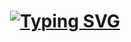 
<!--
**Genzi135/Genzi135** is a ✨ _special_ ✨ repository because its `README.md` (this file) appears on your GitHub profile.

Here are some ideas to get you started:

- 🔭 I’m currently working on ...
- 🌱 I’m currently learning ...
- 👯 I’m looking to collaborate on ...
- 🤔 I’m looking for help with ...
- 💬 Ask me about ...
- 📫 How to reach me: ...
- 😄 Pronouns: ...
- ⚡ Fun fact: ...
-->

<h1 align="center">
<a href="https://git.io/typing-svg"><img src="https://readme-typing-svg.herokuapp.com?font=Fira+Code&pause=1000&random=false&width=435&lines=Welcome+to+my+Github+%F0%9F%A5%B0;Hi%F0%9F%91%8B+my+name+is+Phu;You+can+call+me+Genzi%2C+that's+my+nickname+%F0%9F%AB%B6;Have+a+good+day+%E2%9D%A4%EF%B8%8F" alt="Typing SVG" /></a>
  
</h1>
<!--![Animated GIF](https://github.com/Genzi135/Genzi135/blob/master/assets/bg-pixel.gif)-->

